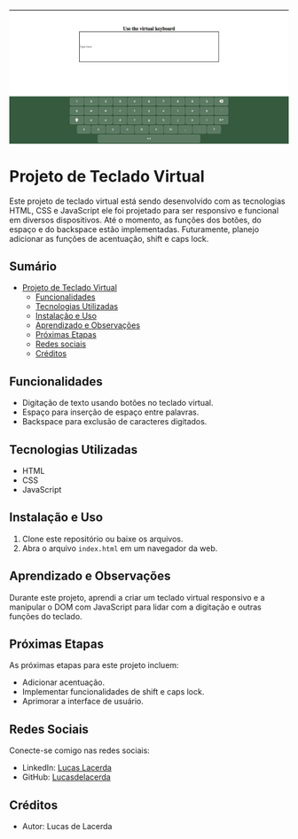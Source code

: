 ![Captura de Tela do Projeto](./cover.png)

# Projeto de Teclado Virtual

Este projeto de teclado virtual está sendo desenvolvido com as tecnologias HTML, CSS e JavaScript ele foi projetado para ser responsivo e funcional em diversos dispositivos. Até o momento, as funções dos botões, do espaço e do backspace estão implementadas. Futuramente, planejo adicionar as funções de acentuação, shift e caps lock.

## Sumário

- [Projeto de Teclado Virtual](#projeto-de-teclado-virtual)
  - [Funcionalidades](#funcionalidades)
  - [Tecnologias Utilizadas](#tecnologias-utilizadas)
  - [Instalação e Uso](#instalação-e-uso)
  - [Aprendizado e Observações](#aprendizado-e-observações)
  - [Próximas Etapas](#próximas-etapas)
  - [Redes sociais](#redes-sociais)
  - [Créditos](#créditos)



## Funcionalidades

- Digitação de texto usando botões no teclado virtual.
- Espaço para inserção de espaço entre palavras.
- Backspace para exclusão de caracteres digitados.


## Tecnologias Utilizadas

- HTML
- CSS
- JavaScript

## Instalação e Uso

1. Clone este repositório ou baixe os arquivos.
2. Abra o arquivo `index.html` em um navegador da web.

## Aprendizado e Observações

Durante este projeto, aprendi a criar um teclado virtual responsivo e a manipular o DOM com JavaScript para lidar com a digitação e outras funções do teclado.

## Próximas Etapas

As próximas etapas para este projeto incluem:
- Adicionar acentuação.
- Implementar funcionalidades de shift e caps lock.
- Aprimorar a interface de usuário.

## Redes Sociais

Conecte-se comigo nas redes sociais:
- LinkedIn: [Lucas Lacerda](https://www.linkedin.com/in/lucas-lacerda-066316186/)
- GitHub: [Lucasdelacerda](https://github.com/Lucasdelacerda)




## Créditos

- Autor: Lucas de Lacerda
